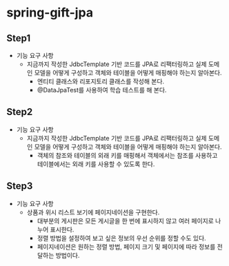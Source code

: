 # spring-gift-jpa

## Step1
- 기능 요구 사항
  - 지금까지 작성한 JdbcTemplate 기반 코드를 JPA로 리팩터링하고 실제 도메인 모델을 어떻게 구성하고 객체와 테이블을 어떻게 매핑해야 하는지 알아본다.
    - 엔티티 클래스와 리포지토리 클래스를 작성해 본다.
    - @DataJpaTest를 사용하여 학습 테스트를 해 본다.

## Step2
- 기능 요구 사항
  - 지금까지 작성한 JdbcTemplate 기반 코드를 JPA로 리팩터링하고 실제 도메인 모델을 어떻게 구성하고 객체와 테이블을 어떻게 매핑해야 하는지 알아본다.
    - 객체의 참조와 테이블의 외래 키를 매핑해서 객체에서는 참조를 사용하고 테이블에서는 외래 키를 사용할 수 있도록 한다.

## Step3
- 기능 요구 사항
  - 상품과 위시 리스트 보기에 페이지네이션을 구현한다.
    - 대부분의 게시판은 모든 게시글을 한 번에 표시하지 않고 여러 페이지로 나누어 표시한다. 
    - 정렬 방법을 설정하여 보고 싶은 정보의 우선 순위를 정할 수도 있다.
    - 페이지네이션은 원하는 정렬 방법, 페이지 크기 및 페이지에 따라 정보를 전달하는 방법이다.